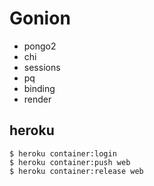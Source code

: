 # Gonion

* pongo2
* chi
* sessions
* pq
* binding
* render

## heroku
```
$ heroku container:login
$ heroku container:push web
$ heroku container:release web
```

